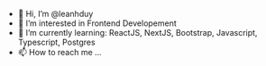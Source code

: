 - 👋 Hi, I’m @leanhduy
- 👀 I’m interested in Frontend Developement
- 🌱 I’m currently learning: ReactJS, NextJS, Bootstrap, Javascript, Typescript, Postgres
- 📫 How to reach me ...

<!---
leanhduy/leanhduy is a ✨ special ✨ repository because its `README.md` (this file) appears on your GitHub profile.
You can click the Preview link to take a look at your changes.
--->
